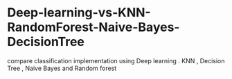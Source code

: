 # Deep-learning-vs-KNN-RandomForest-Naive-Bayes-DecisionTree
 compare classification implementation using Deep learning . KNN  , Decision Tree , Naive Bayes  and Random forest 
